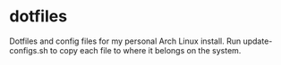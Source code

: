# dotfiles
Dotfiles and config files for my personal Arch Linux install. Run update-configs.sh to copy each file to where it belongs on the system.
